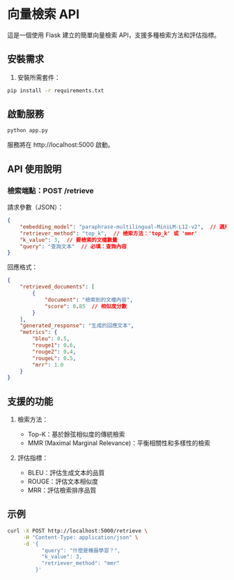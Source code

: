# 向量檢索 API

這是一個使用 Flask 建立的簡單向量檢索 API，支援多種檢索方法和評估指標。

## 安裝需求

1. 安裝所需套件：
```bash
pip install -r requirements.txt
```

## 啟動服務

```bash
python app.py
```

服務將在 http://localhost:5000 啟動。

## API 使用說明

### 檢索端點：POST /retrieve

請求參數（JSON）：

```json
{
    "embedding_model": "paraphrase-multilingual-MiniLM-L12-v2",  // 選用的嵌入模型
    "retriever_method": "top_k",  // 檢索方法：'top_k' 或 'mmr'
    "k_value": 3,  // 要檢索的文檔數量
    "query": "查詢文本"  // 必填：查詢內容
}
```

回應格式：

```json
{
    "retrieved_documents": [
        {
            "document": "檢索到的文檔內容",
            "score": 0.85  // 相似度分數
        }
    ],
    "generated_response": "生成的回應文本",
    "metrics": {
        "bleu": 0.5,
        "rouge1": 0.6,
        "rouge2": 0.4,
        "rougeL": 0.5,
        "mrr": 1.0
    }
}
```

## 支援的功能

1. 檢索方法：
   - Top-K：基於餘弦相似度的傳統檢索
   - MMR (Maximal Marginal Relevance)：平衡相關性和多樣性的檢索

2. 評估指標：
   - BLEU：評估生成文本的品質
   - ROUGE：評估文本相似度
   - MRR：評估檢索排序品質

## 示例

```bash
curl -X POST http://localhost:5000/retrieve \
     -H "Content-Type: application/json" \
     -d '{
           "query": "什麼是機器學習？",
           "k_value": 3,
           "retriever_method": "mmr"
         }'
``` 